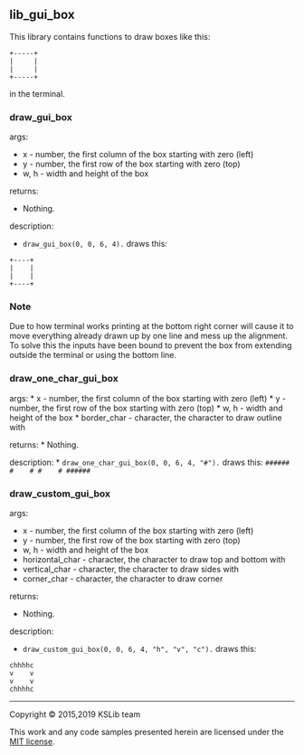 ## lib_gui_box

This library contains functions to draw boxes like this:
```
+-----+
|     |
|     |
+-----+
```
in the terminal.

### draw_gui_box

args:
  * x - number, the first column of the box starting with zero (left)
  * y - number, the first row of the box starting with zero (top)
  * w, h - width and height of the box

returns:
  * Nothing.

description:
  * `draw_gui_box(0, 0, 6, 4).` draws this:
```
+----+
|    |
|    |
+----+
```

### Note

  Due to how terminal works printing at the bottom right corner  will cause it to move everything
  already drawn up by one line and mess up the alignment. To solve this the inputs have been bound to prevent the box from extending outside the terminal or using the bottom line.

### draw_one_char_gui_box

  args:
    * x - number, the first column of the box starting with zero (left)
    * y - number, the first row of the box starting with zero (top)
    * w, h - width and height of the box
    * border_char - character, the character to draw outline with

  returns:
    * Nothing.

  description:
    * `draw_one_char_gui_box(0, 0, 6, 4, "#").` draws this:
    ```
    ######
    #    #
    #    #
    ######
    ```

### draw_custom_gui_box

args:
  * x - number, the first column of the box starting with zero (left)
  * y - number, the first row of the box starting with zero (top)
  * w, h - width and height of the box
  * horizontal_char - character, the character to draw top and bottom with
  * vertical_char - character, the character to draw sides with
  * corner_char - character, the character to draw corner

returns:
  * Nothing.

description:
  * `draw_custom_gui_box(0, 0, 6, 4, "h", "v", "c").` draws this:
  ```
  chhhhc
  v    v
  v    v
  chhhhc
  ```
---
Copyright © 2015,2019 KSLib team

This work and any code samples presented herein are licensed under the [MIT license](../LICENSE).